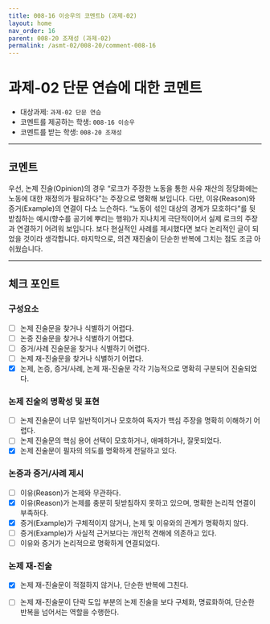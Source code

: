 ```yaml
---
title: 008-16 이승우의 코멘트b (과제-02) 
layout: home
nav_order: 16
parent: 008-20 조재성 (과제-02)
permalink: /asmt-02/008-20/comment-008-16
---
```


# 과제-02 단문 연습에 대한 코멘트

- 대상과제: `과제-02 단문 연습`
- 코멘트를 제공하는 학생: `008-16 이승우` 
- 코멘트를 받는 학생: `008-20 조재성` 

---

## 코멘트

우선, 논제 진술(Opinion)의 경우 “로크가 주장한 노동을 통한 사유 재산의 정당화에는 노동에 대한 재정의가 필요하다”는 주장으로 명확해 보입니다. 다만, 이유(Reason)와 증거(Example)의 연결이 다소 느슨하다. “노동이 섞인 대상의 경계가 모호하다”를 뒷받침하는 예시(향수를 공기에 뿌리는 행위)가 지나치게 극단적이어서 실제 로크의 주장과 연결하기 어려워 보입니다. 보다 현실적인 사례를 제시했다면 보다 논리적인 글이 되었을 것이라 생각합니다. 마지막으로, 의견 재진술이 단순한 반복에 그치는 점도 조금 아쉬웠습니다.

---

## 체크 포인트

### **구성요소**
- [ ] 논제 진술문을 찾거나 식별하기 어렵다.
- [ ] 논증 진술문을 찾거나 식별하기 어렵다.
- [ ] 증거/사례 진술문을 찾거나 식별하기 어렵다.
- [ ] 논제 재-진술문을 찾거나 식별하기 어렵다.
- [x] 논제, 논증, 증거/사례, 논제 재-진술문 각각 기능적으로 명확히 구분되어 진술되었다.

### **논제 진술의 명확성 및 표현**  
- [ ] 논제 진술문이 너무 일반적이거나 모호하여 독자가 핵심 주장을 명확히 이해하기 어렵다.  
- [ ] 논제 진술문의 핵심 용어 선택이 모호하거나, 애매하거나, 잘못되었다.  
- [x] 논제 진술문이 필자의 의도를 명확하게 전달하고 있다.  

### **논증과 증거/사례 제시**  
- [ ] 이유(Reason)가 논제와 무관하다.
- [x] 이유(Reason)가 논제를 충분히 뒷받침하지 못하고 있으며, 명확한 논리적 연결이 부족하다.  
- [x] 증거(Example)가 구체적이지 않거나, 논제 및 이유와의 관계가 명확하지 않다. 
- [ ] 증거(Example)가 사실적 근거보다는 개인적 견해에 의존하고 있다.  
- [ ] 이유와 증거가 논리적으로 명확하게 연결되었다.  

### **논제 재-진술**  
- [x] 논제 재-진술문이 적절하지 않거나, 단순한 반복에 그친다.   
- [ ] 논제 재-진술문이 단락 도입 부분의 논제 진술을 보다 구체화, 명료화하여, 단순한 반복을 넘어서는 역할을 수행한다.  

